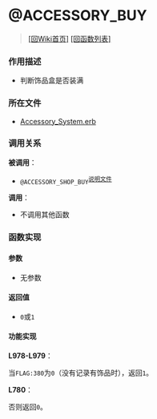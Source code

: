 ﻿# @ACCESSORY_BUY

> [\[回Wiki首页\]](/Wiki) [\[回函数列表\]](/Wiki/erasqn_wiki/function/README.md)

### 作用描述

+ 判断饰品盒是否装满

### 所在文件

+ [Accessory_System.erb](/ERB/SHOP/Accessory_System.erb#L976-L980)

### 调用关系

**被调用**：

+ `@ACCESSORY_SHOP_BUY`<sup>[说明文件](/Wiki/erasqn_wiki/function/a/accessory_shop_buy.md)</sup>

**调用**：

+ 不调用其他函数

### 函数实现

#### 参数

+ 无参数

#### 返回值

+ `0`或`1`

#### 功能实现

**L978-L979**：

当`FLAG:380`为`0`（没有记录有饰品时），返回`1`。

**L780**：

否则返回`0`。
